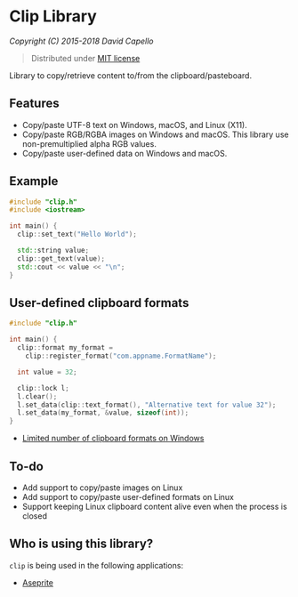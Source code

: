 # Clip Library
*Copyright (C) 2015-2018 David Capello*

> Distributed under [MIT license](LICENSE.txt)

Library to copy/retrieve content to/from the clipboard/pasteboard.

## Features

* Copy/paste UTF-8 text on Windows, macOS, and Linux (X11).
* Copy/paste RGB/RGBA images on Windows and macOS. This library use non-premultiplied alpha RGB values.
* Copy/paste user-defined data on Windows and macOS.

## Example

```cpp
#include "clip.h"
#include <iostream>

int main() {
  clip::set_text("Hello World");

  std::string value;
  clip::get_text(value);
  std::cout << value << "\n";
}
```

## User-defined clipboard formats

```cpp
#include "clip.h"

int main() {
  clip::format my_format =
    clip::register_format("com.appname.FormatName");

  int value = 32;

  clip::lock l;
  l.clear();
  l.set_data(clip::text_format(), "Alternative text for value 32");
  l.set_data(my_format, &value, sizeof(int));
}
```

* [Limited number of clipboard formats on Windows](http://blogs.msdn.com/b/oldnewthing/archive/2015/03/19/10601208.aspx)

## To-do

* Add support to copy/paste images on Linux
* Add support to copy/paste user-defined formats on Linux
* Support keeping Linux clipboard content alive even when the process is closed

## Who is using this library?

`clip` is being used in the following applications:

* [Aseprite](https://github.com/aseprite/aseprite)
